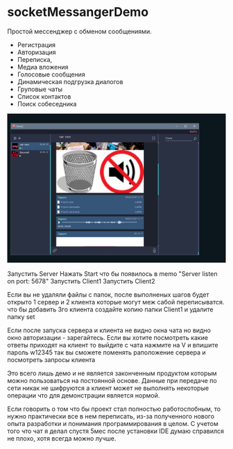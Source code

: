 #  socketMessangerDemo

Простой мессенджер с обменом сообщениями. 
- Регистрация
- Aвторизация
- Переписка,
- Медиа вложения 
- Голосовые сообщения
- Динамическая подгрузка диалогов
- Груповые чаты
- Список контактов
- Поиск собеседника

![Фото](/READMEFILES/1.jpg "Фото Программы")



Запустить Server
Нажать Start что бы появилось в memo "Server listen on port: 5678"
Запустить Client1
Запустить Client2

Если вы не удаляли файлы с папок, после выполненых шагов
будет открыто 1 сервер
и 2 клиента которые могут меж сабой переписыватся.
что бы добавить 3го клиента создайте копию папки Client1 и удалите папку set

Если после запуска сервера и клиента не видно окна чата но видно окно авторизации - зарегайтесь.
Если вы хотите посмотреть какие ответы приходят на клиент то выйдите с чата нажмите на V и впишите пароль w12345
так вы сможете поменять раположение сервера и посмотреть запросы клиента

Это всего лишь демо и не является законченным продуктом которым можно пользоваться на постоянной основе.
Данные при передаче по сети никак не шифруются а клиент может не выполнять некоторые операции что для демонстрации является нормой.

Если говорить о том что бы проект стал полностью работоспобным, то нужно практически все в нем переписать, из-за полученного нового опыта
разработки и понимания программирования в целом. С учетом того что чат я делал спустя 5мес после установки IDE думаю справился не плохо, хотя всегда можно лучше.


 